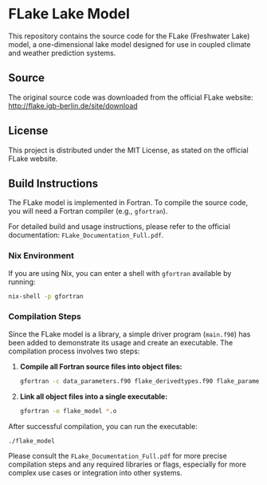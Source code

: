 # FLake Lake Model

This repository contains the source code for the FLake (Freshwater Lake) model, a one-dimensional lake model designed for use in coupled climate and weather prediction systems.

## Source

The original source code was downloaded from the official FLake website: http://flake.igb-berlin.de/site/download

## License

This project is distributed under the MIT License, as stated on the official FLake website.

## Build Instructions

The FLake model is implemented in Fortran. To compile the source code, you will need a Fortran compiler (e.g., `gfortran`).

For detailed build and usage instructions, please refer to the official documentation: `FLake_Documentation_Full.pdf`.

### Nix Environment

If you are using Nix, you can enter a shell with `gfortran` available by running:

```bash
nix-shell -p gfortran
```

### Compilation Steps

Since the FLake model is a library, a simple driver program (`main.f90`) has been added to demonstrate its usage and create an executable. The compilation process involves two steps:

1.  **Compile all Fortran source files into object files:**

    ```bash
    gfortran -c data_parameters.f90 flake_derivedtypes.f90 flake_parameters.f90 flake_paramoptic_ref.f90 flake_albedo_ref.f90 flake.f90 SfcFlx.f90 src_flake_interface_1D.f90 main.f90 flake_buoypar.incf flake_driver.incf flake_radflux.incf flake_snowdensity.incf flake_snowheatconduct.incf SfcFlx_lwradatm.incf SfcFlx_lwradwsfc.incf SfcFlx_momsenlat.incf SfcFlx_rhoair.incf SfcFlx_roughness.incf SfcFlx_satwvpres.incf SfcFlx_spechum.incf SfcFlx_wvpreswetbulb.incf
    ```

2.  **Link all object files into a single executable:**

    ```bash
    gfortran -o flake_model *.o
    ```

After successful compilation, you can run the executable:

```bash
./flake_model
```

Please consult the `FLake_Documentation_Full.pdf` for more precise compilation steps and any required libraries or flags, especially for more complex use cases or integration into other systems.